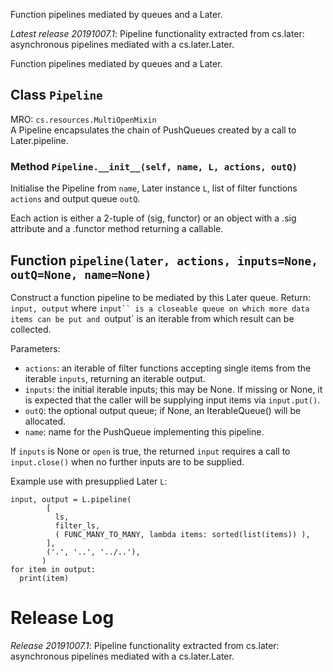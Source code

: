 Function pipelines mediated by queues and a Later.


*Latest release 20191007.1*:
Pipeline functionality extracted from cs.later: asynchronous pipelines mediated with a cs.later.Later.

Function pipelines mediated by queues and a Later.

## Class `Pipeline`

MRO: `cs.resources.MultiOpenMixin`  
A Pipeline encapsulates the chain of PushQueues created by
a call to Later.pipeline.

### Method `Pipeline.__init__(self, name, L, actions, outQ)`

Initialise the Pipeline from `name`, Later instance `L`,
list of filter functions `actions` and output queue `outQ`.

Each action is either a 2-tuple of (sig, functor) or an
object with a .sig attribute and a .functor method returning
a callable.

## Function `pipeline(later, actions, inputs=None, outQ=None, name=None)`

Construct a function pipeline to be mediated by this Later queue.
Return: `input, output`
where `input`` is a closeable queue on which more data items can be put
and `output` is an iterable from which result can be collected.

Parameters:
* `actions`: an iterable of filter functions accepting
  single items from the iterable `inputs`, returning an
  iterable output.
* `inputs`: the initial iterable inputs; this may be None.
  If missing or None, it is expected that the caller will
  be supplying input items via `input.put()`.
* `outQ`: the optional output queue; if None, an IterableQueue() will be
  allocated.
* `name`: name for the PushQueue implementing this pipeline.

If `inputs` is None or `open` is true, the returned `input` requires
a call to `input.close()` when no further inputs are to be supplied.

Example use with presupplied Later `L`:

    input, output = L.pipeline(
            [
              ls,
              filter_ls,
              ( FUNC_MANY_TO_MANY, lambda items: sorted(list(items)) ),
            ],
            ('.', '..', '../..'),
           )
    for item in output:
      print(item)



# Release Log

*Release 20191007.1*:
Pipeline functionality extracted from cs.later: asynchronous pipelines mediated with a cs.later.Later.
